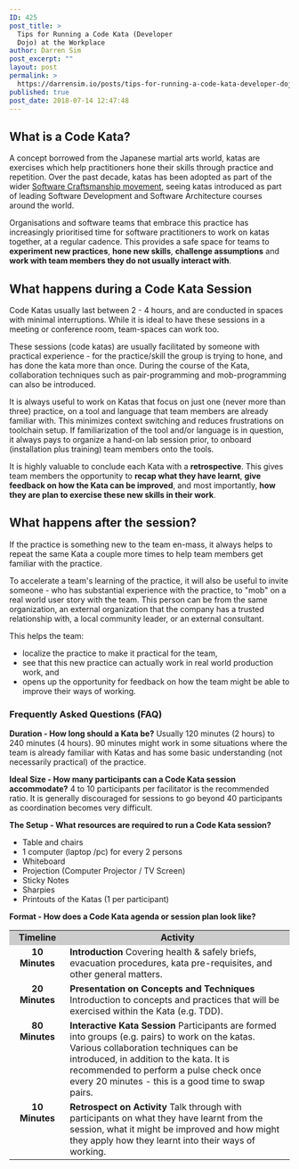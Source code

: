 ```yaml
---
ID: 425
post_title: >
  Tips for Running a Code Kata (Developer
  Dojo) at the Workplace
author: Darren Sim
post_excerpt: ""
layout: post
permalink: >
  https://darrensim.io/posts/tips-for-running-a-code-kata-developer-dojo-at-the-workplace/
published: true
post_date: 2018-07-14 12:47:48
---
```

<h2>What is a Code Kata?</h2>
A concept borrowed from the Japanese martial arts world, katas are exercises which help practitioners hone their skills through practice and repetition. Over the past decade, katas has been adopted as part of the wider <a href="https://en.wikipedia.org/wiki/Software_craftsmanship" target="_blank" rel="noopener">Software Craftsmanship movement</a>, seeing katas introduced as part of leading Software Development and Software Architecture courses around the world.

Organisations and software teams that embrace this practice has increasingly prioritised time for software practitioners to work on katas together, at a regular cadence. This provides a safe space for teams to <strong>experiment new practices</strong>, <strong>hone new skills</strong>, <strong>challenge assumptions</strong> and <strong>work with team members they do not usually interact with</strong>.
<h2>What happens during a Code Kata Session</h2>
Code Katas usually last between 2 - 4 hours, and are conducted in spaces with minimal interruptions. While it is ideal to have these sessions in a meeting or conference room, team-spaces can work too.

These sessions (code katas) are usually facilitated by someone with practical experience - for the practice/skill the group is trying to hone, and has done the kata more than once. During the course of the Kata, collaboration techniques such as pair-programming and mob-programming can also be introduced.

It is always useful to work on Katas that focus on just one (never more than three) practice, on a tool and language that team members are already familiar with. This minimizes context switching and reduces frustrations on toolchain setup. If familiarization of the tool and/or language is in question, it always pays to organize a hand-on lab session prior, to onboard (installation plus training) team members onto the tools.

It is highly valuable to conclude each Kata with a <strong>retrospective</strong>. This gives team members the opportunity to <strong>recap what they have learnt</strong>, <strong>give feedback on how the Kata can be improved</strong>, and most importantly, <strong>how they are plan to exercise these new skills in their work</strong>.
<h2>What happens after the session?</h2>
If the practice is something new to the team en-mass, it always helps to repeat the same Kata a couple more times to help team members get familiar with the practice.

To accelerate a team's learning of the practice, it will also be useful to invite someone - who has substantial experience with the practice, to "mob" on a real world user story with the team. This person can be from the same organization, an external organization that the company has a trusted relationship with, a local community leader, or an external consultant.

This helps the team:
<ul>
 	<li>localize the practice to make it practical for the team,</li>
 	<li>see that this new practice can actually work in real world production work, and</li>
 	<li>opens up the opportunity for feedback on how the team might be able to improve their ways of working.</li>
</ul>
<h3>Frequently Asked Questions (FAQ)</h3>
<strong>Duration - How long should a Kata be?</strong>
Usually 120 minutes (2 hours) to 240 minutes (4 hours). 90 minutes might work in some situations where the team is already familiar with Katas and has some basic understanding (not necessarily practical) of the practice.

<strong>Ideal Size - How many participants can a Code Kata session accommodate?</strong>
4 to 10 participants per facilitator is the recommended ratio. It is generally discouraged for sessions to go beyond 40 participants as coordination becomes very difficult.

<strong>The Setup - What resources are required to run a Code Kata session?</strong>
<ul>
 	<li>Table and chairs</li>
 	<li>1 computer (laptop /pc) for every 2 persons</li>
 	<li>Whiteboard</li>
 	<li>Projection (Computer Projector / TV Screen)</li>
 	<li>Sticky Notes</li>
 	<li>Sharpies</li>
 	<li>Printouts of the Katas (1 per participant)</li>
</ul>
<strong>Format - How does a Code Kata agenda or session plan look like?</strong>
<table style="width: 100%;">
<tbody>
<tr>
<td style="width: 20%; font-weight: bold; text-align: center; background-color: #ccc;">Timeline</td>
<td style="width: 80%; font-weight: bold; text-align: center; background-color: #ccc;">Activity</td>
</tr>
<tr>
<td style="text-align: center; vertical-align: top; font-weight: bold;">10 Minutes</td>
<td><strong>Introduction</strong>
Covering health &amp; safely briefs, evacuation procedures, kata pre-requisites, and other general matters.</td>
</tr>
<tr>
<td style="text-align: center; vertical-align: top; font-weight: bold;">20 Minutes</td>
<td><strong>Presentation on Concepts and Techniques</strong>
Introduction to concepts and practices that will be exercised within the Kata (e.g. TDD).
</td>
</tr>
<tr>
<td style="text-align: center; vertical-align: top; font-weight: bold;">80 Minutes</td>
<td><strong>Interactive Kata Session</strong>
Participants are formed into groups (e.g. pairs) to work on the katas. Various collaboration techniques can be introduced, in addition to the kata. It is recommended to perform a pulse check once every 20 minutes - this is a good time to swap pairs.
</td>
</tr>
<tr>
<td style="text-align: center; vertical-align: top; font-weight: bold;">10 Minutes</td>
<td><strong>Retrospect on Activity</strong>
Talk through with participants on what they have learnt from the session, what it might be improved and how might they apply how they learnt into their ways of working.
</td>
</tr>
</tbody>
</table>